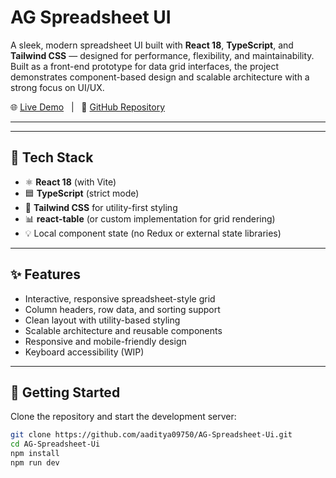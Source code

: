 # AG Spreadsheet UI

A sleek, modern spreadsheet UI built with **React 18**, **TypeScript**, and **Tailwind CSS** — designed for performance, flexibility, and maintainability. Built as a front-end prototype for data grid interfaces, the project demonstrates component-based design and scalable architecture with a strong focus on UI/UX.

🌐 [Live Demo](https://ag-spreadsheet-ui.netlify.app/) &nbsp; | &nbsp; 📁 [GitHub Repository](https://github.com/aaditya09750/AG-Spreadsheet-Ui)

---

---

## 🔧 Tech Stack

- ⚛ **React 18** (with Vite)
- 🟦 **TypeScript** (strict mode)
- 🎨 **Tailwind CSS** for utility-first styling
- 📊 **react-table** (or custom implementation for grid rendering)
- 💡 Local component state (no Redux or external state libraries)

---

## ✨ Features

- Interactive, responsive spreadsheet-style grid
- Column headers, row data, and sorting support
- Clean layout with utility-based styling
- Scalable architecture and reusable components
- Responsive and mobile-friendly design
- Keyboard accessibility (WIP)

---

## 🚀 Getting Started

Clone the repository and start the development server:

```bash
git clone https://github.com/aaditya09750/AG-Spreadsheet-Ui.git
cd AG-Spreadsheet-Ui
npm install
npm run dev
